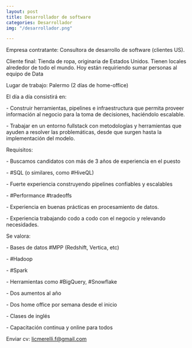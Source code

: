 ```yaml
---
layout: post
title: Desarrollador de software
categories: Desarrollador
img: "/desarrollador.png"

---
```

Empresa contratante: Consultora de desarrollo de software (clientes US).

Cliente final: Tienda de ropa, originaria de Estados Unidos. Tienen locales alrededor de todo el mundo. Hoy están requiriendo sumar personas al equipo de Data

Lugar de trabajo: Palermo (2 días de home-office)

El día a día consistirá en:

\- Construir herramientas, pipelines e infraestructura que permita proveer información al negocio para la toma de decisiones, haciéndolo escalable.

\- Trabajar en un entorno fullstack con metodologías y herramientas que ayuden a resolver las problemáticas, desde que surgen hasta la implementación del modelo.

Requisitos:

\- Buscamos candidatos con más de 3 años de experiencia en el puesto

\- #SQL (o similares, como #HiveQL)

\- Fuerte experiencia construyendo pipelines confiables y escalables

\- #Performance #tradeoffs

\- Experiencia en buenas prácticas en procesamiento de datos.

\- Experiencia trabajando codo a codo con el negocio y relevando necesidades.

Se valora:

\- Bases de datos #MPP (Redshift, Vertica, etc)

\- #Hadoop

\- #Spark

\- Herramientas como #BigQuery, #Snowflake

\- Dos aumentos al año

\- Dos home office por semana desde el inicio

\- Clases de inglés

\- Capacitación continua y online para todos

Enviar cv: licmerelli.f@gmail.com